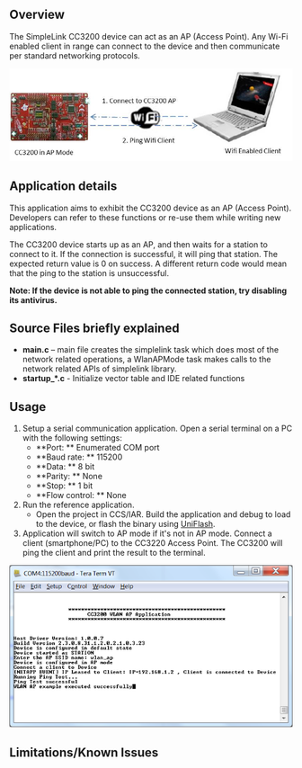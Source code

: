 ## Overview

The SimpleLink CC3200 device can act as an AP (Access Point). Any Wi-Fi
enabled client in range can connect to the device and then
communicate per standard networking protocols.

![](../../docs/images/wlanap1.png)   

## Application details

This application aims to exhibit the CC3200 device as an AP (Access Point).
Developers can refer to these functions or re-use them while writing new
applications.

The CC3200 device starts up as an AP, and then waits for a station to connect to it. If the connection is successful, it will ping that station. The expected return value is 0 on success. A different return code would mean that the ping to the station is unsuccessful.

**Note: If the device is not able to ping the connected
station, try disabling its antivirus.**

## Source Files briefly explained

- **main.c** – main file creates the simplelink task which does most
    of the network related operations, a WlanAPMode task makes calls to
    the network related APIs of simplelink library.
- **startup\_\*.c** - Initialize vector table and IDE related functions

## Usage

1.  Setup a serial communication application. Open a serial terminal on a PC with the following settings:
	- **Port: ** Enumerated COM port
	- **Baud rate: ** 115200
	- **Data: ** 8 bit
	- **Parity: ** None
	- **Stop: ** 1 bit
	- **Flow control: ** None
2.  Run the reference application.
      - Open the project in CCS/IAR. Build the application and debug to load to the device, or flash the binary using [UniFlash](http://processors.wiki.ti.com/index.php/CC3100_%26_CC3200_UniFlash_Quick_Start_Guide).
3. Application will switch to AP mode if it's not in AP mode. Connect a client (smartphone/PC) to the CC3220 Access Point. The CC3200 will ping the client and print the result to the terminal.

![](../../docs/images/wlanap2.png)

## Limitations/Known Issues
